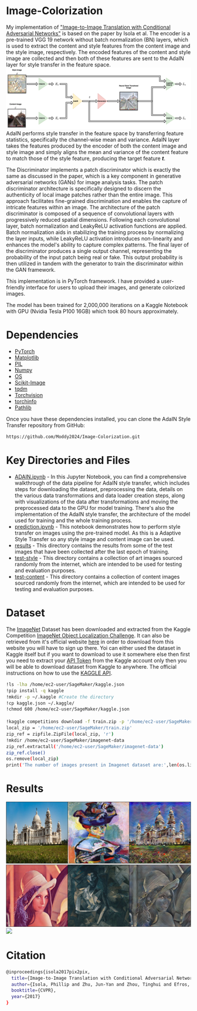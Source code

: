 # Image-Colorization


My implementation of ["Image-to-Image Translation with Conditional Adversarial Networks"](https://arxiv.org/pdf/1611.07004v3.pdf) is based on the paper by Isola et al. The encoder is a pre-trained VGG 19 network without batch normalization (BN) layers, which is used to extract the content and style features from the content image and the style image, respectively. The encoded features of the content and style image are collected and then both of these features are sent to the AdaIN layer for style transfer in the feature space.
![](https://github.com/Moddy2024/AdaIN-Style-Transfer/blob/main/results/architecture.png)
AdaIN performs style transfer in the feature space by transferring feature statistics, specifically the channel-wise mean and variance. AdaIN layer takes the features produced by the encoder of both the content image and style image and simply aligns the mean and variance of the content feature to match those of the style feature, producing the target feature ***t***.

The Discriminator implements a patch discriminator which is exactly the same as discussed in the paper, which is a key component in generative adversarial networks (GANs) for image analysis tasks. The patch discriminator architecture is specifically designed to discern the authenticity of local image patches rather than the entire image. This approach facilitates fine-grained discrimination and enables the capture of intricate features within an image. The architecture of the patch discriminator is composed of a sequence of convolutional layers with progressively reduced spatial dimensions. Following each convolutional layer, batch normalization and LeakyReLU activation functions are applied. Batch normalization aids in stabilizing the training process by normalizing the layer inputs, while LeakyReLU activation introduces non-linearity and enhances the model's ability to capture complex patterns. The final layer of the discriminator produces a single output channel, representing the probability of the input patch being real or fake. This output probability is then utilized in tandem with the generator to train the discriminator within the GAN framework.
 
This implementation is in PyTorch framework. I have provided a user-friendly interface for users to upload their images, and generate colorized images.

The model has been trained for 2,000,000 iterations on a Kaggle Notebook with GPU (Nvidia Tesla P100 16GB) which took 80 hours approximately.

# Dependencies
* [PyTorch](https://pytorch.org/)
* [Matplotlib](https://matplotlib.org/)
* [PIL](https://pypi.org/project/Pillow/)
* [Numpy](https://numpy.org/)
* [OS](https://docs.python.org/3/library/os.html)
* [Scikit-Image](https://scikit-image.org/)
* [tqdm](https://tqdm.github.io/)
* [Torchvision](https://pytorch.org/vision/stable/index.html)
* [torchinfo](https://github.com/TylerYep/torchinfo)
* [Pathlib](https://docs.python.org/3/library/pathlib.html)

Once you have these dependencies installed, you can clone the AdaIN Style Transfer repository from GitHub:
```bash
https://github.com/Moddy2024/Image-Colorization.git
```
# Key Directories and Files
* [ADAIN.ipynb](https://github.com/Moddy2024/AdaIN-Style-Transfer/blob/main/ADAIN.ipynb) - In this Jupyter Notebook, you can find a comprehensive walkthrough of the data pipeline for AdaIN style transfer, which includes steps for downloading the dataset, preprocessing the data, details on the various data transformations and data loader creation steps,  along with visualizations of the data after transformations and moving the preprocessed data to the GPU for model training. There's also the implementation of the AdaIN style transfer, the architecture of the model used for training and the whole training process.
* [prediction.ipynb](https://github.com/Moddy2024/AdaIN-Style-Transfer/blob/main/prediction.ipynb) - This notebook demonstrates how to perform style transfer on images using the pre-trained model. As this is a Adaptive Style Transfer so any style image and content image can be used.
* [results](https://github.com/Moddy2024/AdaIN-Style-Transfer/tree/main/results) - This directory contains the results from some of the test images that have been collected after the last epoch of training.
* [test-style](https://github.com/Moddy2024/AdaIN-Style-Transfer/tree/main/test-style) - This directory contains a collection of art images sourced randomly from the internet, which are intended to be used for testing and evaluation purposes.
* [test-content](https://github.com/Moddy2024/AdaIN-Style-Transfer/tree/main/test-content) - This directory contains a collection of content images sourced randomly from the internet, which are intended to be used for testing and evaluation purposes.
# Dataset
The [ImageNet](https://www.image-net.org/about.php) Dataset has been downloaded and extracted from the Kaggle Competition [ImageNet Object Localization Challenge](https://www.kaggle.com/competitions/imagenet-object-localization-challenge/data). It can also be retrieved from it's official website [here](https://www.image-net.org/download.php) in order to download from this website you will have to sign up there. Yoi can either used the dataset in Kaggle itself but if you want to download to use it somewhere else then first you need to extract your [API Token](https://www.kaggle.com/discussions/general/371462#2060661) from the Kaggle account only then you will be able to download dataset from Kaggle to anywhere. The official instructions on how to use the [KAGGLE API](https://github.com/Kaggle/kaggle-api).
```bash
!ls -lha /home/ec2-user/SageMaker/kaggle.json
!pip install -q kaggle
!mkdir -p ~/.kaggle #Create the directory
!cp kaggle.json ~/.kaggle/
!chmod 600 /home/ec2-user/SageMaker/kaggle.json

!kaggle competitions download -f train.zip -p '/home/ec2-user/SageMaker' -o imageNet-object-localization-challenge
local_zip = '/home/ec2-user/SageMaker/train.zip'
zip_ref = zipfile.ZipFile(local_zip, 'r')
!mkdir /home/ec2-user/SageMaker/imagenet-data
zip_ref.extractall('/home/ec2-user/SageMaker/imagenet-data')
zip_ref.close()
os.remove(local_zip)
print('The number of images present in Imagenet dataset are:',len(os.listdir('/home/ec2-user/SageMaker/train')))
```

# Results
  ![](https://github.com/Moddy2024/AdaIN-Style-Transfer/blob/main/results/victoria-memorial-womanwithhat-matisse.png)
  ![](https://github.com/Moddy2024/AdaIN-Style-Transfer/blob/main/results/lenna-picasso-seatednude.png)
  ![](https://github.com/Moddy2024/AdaIN-Style-Transfer/blob/main/results/goldengate-starrynight.jpg)
 # Citation
```bash
@inproceedings{isola2017pix2pix,
  title={Image-to-Image Translation with Conditional Adversarial Networks},
  author={Isola, Phillip and Zhu, Jun-Yan and Zhou, Tinghui and Efros, Alexei A.},
  booktitle={CVPR},
  year={2017}
}
```
